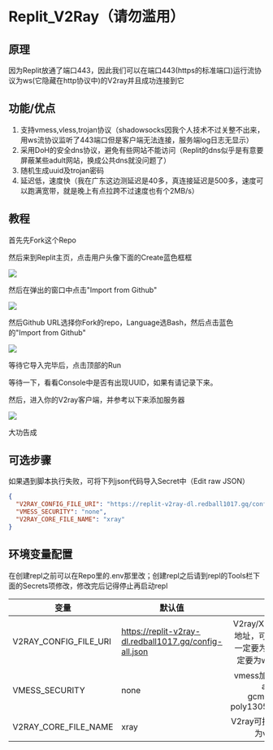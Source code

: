 # Replit_V2Ray（请勿滥用）

## 原理

因为Replit放通了端口443，因此我们可以在端口443(https的标准端口)运行流协议为ws(它隐藏在http协议中)的V2ray并且成功连接到它

## 功能/优点

1. 支持vmess,vless,trojan协议（shadowsocks因我个人技术不过关整不出来，用ws流协议监听了443端口但是客户端无法连接，服务端log日志无显示）
2. 采用DoH的安全dns协议，避免有些网站不能访问（Replit的dns似乎是有意要屏蔽某些adult网站，换成公共dns就没问题了）
3. 随机生成uuid及trojan密码
4. 延迟低，速度快（我在广东这边测延迟是40多，真连接延迟是500多，速度可以跑满宽带，就是晚上有点拉跨不过速度也有个2MB/s）

## 教程

首先先Fork这个Repo

然后来到Replit主页，点击用户头像下面的Create蓝色框框

![](https://replit-v2ray-dl.redball1017.gq/tutorial-1.png)

然后在弹出的窗口中点击"Import from Github"

![](https://replit-v2ray-dl.redball1017.gq/tutorial-2.png)

然后Github URL选择你Fork的repo，Language选Bash，然后点击蓝色的"Import from Github"

![](https://replit-v2ray-dl.redball1017.gq/Tutorial-3.png)

等待它导入完毕后，点击顶部的Run

等待一下，看看Console中是否有出现UUID，如果有请记录下来。

然后，进入你的V2ray客户端，并参考以下来添加服务器

![](https://replit-v2ray-dl.redball1017.gq/tutorial-7.png)

大功告成

## 可选步骤

如果遇到脚本执行失败，可将下列json代码导入Secret中（Edit raw JSON）

```json
{
  "V2RAY_CONFIG_FILE_URI": "https://replit-v2ray-dl.redball1017.gq/config-all.json",
  "VMESS_SECURITY": "none",
  "V2RAY_CORE_FILE_NAME": "xray"
}
```



## 环境变量配置

在创建repl之前可以在Repo里的.env那里改；创建repl之后请到repl的Tools栏下面的Secrets项修改，修改完后记得停止再启动repl

| 变量                  | 默认值                                                 |                             说明                             |
| --------------------- | ------------------------------------------------------ | :----------------------------------------------------------: |
| V2RAY_CONFIG_FILE_URI | https://replit-v2ray-dl.redball1017.gq/config-all.json | V2ray/Xray配置文件下载地址，可自定义，但端口一定要为443，流协议一定要为ws否则无法连接 |
| VMESS_SECURITY        | none                                                   | vmess加密方式，可以为aes128-gcm,chacha20-poly1305,auto,none,zero |
| V2RAY_CORE_FILE_NAME  | xray                                                   |             V2ray可执行文件名，可以为v2ray,xray              |

